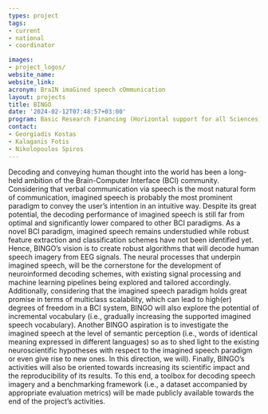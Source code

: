 ```yaml
---
types: project
tags:
- current 
- national
- coordinator

images:
- project_logos/
website_name: 
website_link: 
acronym: BraIN imaGined speech cOmmunication
layout: projects
title: BINGO
date: '2024-02-12T07:48:57+03:00'
program: Basic Research Financing (Horizontal support for all Sciences) / Sub-action 1. Funding New Researchers
contact:
- Georgiadis Kostas  
- Kalaganis Fotis
- Nikolopoulos Spiros 
---
```

<p>
Decoding and conveying human thought into the world has been a long-held ambition of the Brain-Computer Interface (BCI) community. Considering that verbal communication via speech is the most natural form of communication, imagined speech is probably the most prominent paradigm to convey the user’s intention in an intuitive way. Despite its great potential, the decoding performance of imagined speech is still far from optimal and significantly lower compared to other BCI paradigms. As a novel BCI paradigm, imagined speech remains understudied while robust feature extraction and classification schemes have not been identified yet. Hence, BINGO’s vision is to create robust algorithms that will decode human speech imagery from EEG signals. The neural processes that underpin imagined speech, will be the cornerstone for the development of neuroinformed decoding schemes, with existing signal processing and machine learning pipelines being explored and tailored accordingly. Additionally, considering that the imagined speech paradigm holds great promise in terms of multiclass scalability, which can lead to high(er) degrees of freedom in a BCI system, BINGO will also explore the potential of incremental vocabulary (i.e., gradually increasing the supported imagined speech vocabulary). Another BINGO aspiration is to investigate the imagined speech at the level of semantic perception (i.e., words of identical meaning expressed in different languages) so as to shed light to the existing neuroscientific hypotheses with respect to the imagined speech paradigm or even give rise to new ones. In this direction, we will). Finally, BINGO’s activities will also be oriented towards increasing its scientific impact and the reproducibility of its results. To this end, a toolbox for decoding speech imagery and a benchmarking framework (i.e., a dataset accompanied by appropriate evaluation metrics) will be made publicly available towards the end of the project’s activities.
</p>